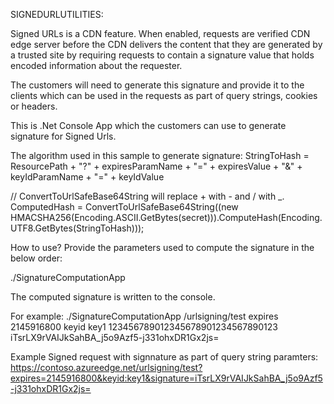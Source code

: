 SIGNEDURLUTILITIES:

Signed URLs is a CDN feature. When enabled, requests are verified CDN edge server before the CDN delivers the content that they are generated by a trusted site by requiring requests to contain a signature value that holds encoded information about the requester.

The customers will need to generate this signature and provide it to the clients which can be used in the requests as part of query strings, cookies or headers.

This is .Net Console App which the customers can use to generate signature for Signed Urls.

The algorithm used in this sample to generate signature:
StringToHash = ResourcePath + 
               "?" +
               expiresParamName + 
               "=" +
               expiresValue +
               "&" +
               keyIdParamName +
               "=" +
               keyIdValue

// ConvertToUrlSafeBase64String  will replace + with - and / with _. 
ComputedHash = ConvertToUrlSafeBase64String((new HMACSHA256(Encoding.ASCII.GetBytes(secret))).ComputeHash(Encoding.UTF8.GetBytes(StringToHash)));

How to use?
Provide the parameters used to compute the signature in the below order:

./SignatureComputationApp <ResourcePath> <ExpiresParamName> <ExpiresParamValue> <KeyIdParamName> <KeyIdParamValue> <Secret>

The computed signature is written to the console.

For example:
./SignatureComputationApp /urlsigning/test expires 2145916800 keyid key1 123456789012345678901234567890123
iTsrLX9rVAIJkSahBA_j5o9Azf5-j331ohxDR1Gx2js=

Example Signed request with signnature as part of query string paramters: https://contoso.azureedge.net/urlsigning/test?expires=2145916800&keyid:key1&signature=iTsrLX9rVAIJkSahBA_j5o9Azf5-j331ohxDR1Gx2js=


